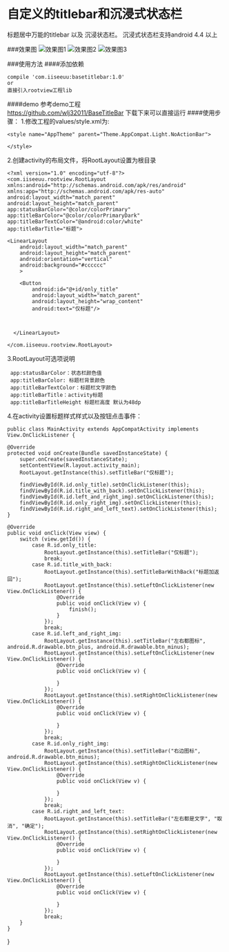 # 自定义的titlebar和沉浸式状态栏
标题居中万能的titlebar 以及 沉浸状态栏。
沉浸式状态栏支持android 4.4 以上

###效果图
![效果图1](https://raw.githubusercontent.com/wlj32011/BaseTitleBar/master/device-2016-06-07-162947.png)
![效果图2](https://raw.githubusercontent.com/wlj32011/BaseTitleBar/master/device-2016-06-07-163019.png)
![效果图3](https://raw.githubusercontent.com/wlj32011/BaseTitleBar/master/device-2016-06-07-163040.png)

###使用方法
####添加依赖
	
	compile 'com.iiseeuu:basetitlebar:1.0'
	or
	直接引入rootview工程lib
	
####demo
	参考demo工程	
	https://github.com/wlj32011/BaseTitleBar 下载下来可以直接运行
####使用步骤：
1.修改工程的values/style.xml为:
	
    <style name="AppTheme" parent="Theme.AppCompat.Light.NoActionBar">

    </style>
2.创建activity的布局文件，将RootLayout设置为根目录

	<?xml version="1.0" encoding="utf-8"?>
	<com.iiseeuu.rootview.RootLayout
    xmlns:android="http://schemas.android.com/apk/res/android"
    xmlns:app="http://schemas.android.com/apk/res-auto"
    android:layout_width="match_parent"
    android:layout_height="match_parent"
    app:statusBarColor="@color/colorPrimary"
    app:titleBarColor="@color/colorPrimaryDark"
    app:titleBarTextColor="@android:color/white"
    app:titleBarTitle="标题">

    <LinearLayout
        android:layout_width="match_parent"
        android:layout_height="match_parent"
        android:orientation="vertical"
        android:background="#cccccc"
        >

        <Button
            android:id="@+id/only_title"
            android:layout_width="match_parent"
            android:layout_height="wrap_content"
            android:text="仅标题"/>

        

      </LinearLayout>

	</com.iiseeuu.rootview.RootLayout>


3.RootLayout可选项说明
	
	 app:statusBarColor：状态栏颜色值
	 app:titleBarColor: 标题栏背景颜色
	 app:titleBarTextColor：标题栏文字颜色
	 app:titleBarTitle：activity标题
	 app:titleBarTitleHeight 标题栏高度 默认为48dp

4.在activity设置标题样式样式以及按钮点击事件：

	public class MainActivity extends AppCompatActivity implements View.OnClickListener {

    @Override
    protected void onCreate(Bundle savedInstanceState) {
        super.onCreate(savedInstanceState);
        setContentView(R.layout.activity_main);
        RootLayout.getInstance(this).setTitleBar("仅标题");

        findViewById(R.id.only_title).setOnClickListener(this);
        findViewById(R.id.title_with_back).setOnClickListener(this);
        findViewById(R.id.left_and_right_img).setOnClickListener(this);
        findViewById(R.id.only_right_img).setOnClickListener(this);
        findViewById(R.id.right_and_left_text).setOnClickListener(this);
    }

    @Override
    public void onClick(View view) {
        switch (view.getId()) {
            case R.id.only_title:
                RootLayout.getInstance(this).setTitleBar("仅标题");
                break;
            case R.id.title_with_back:
                RootLayout.getInstance(this).setTitleBarWithBack("标题加返回");
                RootLayout.getInstance(this).setLeftOnClickListener(new View.OnClickListener() {
                    @Override
                    public void onClick(View v) {
                        finish();
                    }
                });
                break;
            case R.id.left_and_right_img:
                RootLayout.getInstance(this).setTitleBar("左右都图标", android.R.drawable.btn_plus, android.R.drawable.btn_minus);
                RootLayout.getInstance(this).setLeftOnClickListener(new View.OnClickListener() {
                    @Override
                    public void onClick(View v) {

                    }
                });
                RootLayout.getInstance(this).setRightOnClickListener(new View.OnClickListener() {
                    @Override
                    public void onClick(View v) {

                    }
                });
                break;
            case R.id.only_right_img:
                RootLayout.getInstance(this).setTitleBar("右边图标", android.R.drawable.btn_minus);
                RootLayout.getInstance(this).setRightOnClickListener(new View.OnClickListener() {
                    @Override
                    public void onClick(View v) {

                    }
                });
                break;
            case R.id.right_and_left_text:
                RootLayout.getInstance(this).setTitleBar("左右都是文字", "取消", "确定");
                RootLayout.getInstance(this).setRightOnClickListener(new View.OnClickListener() {
                    @Override
                    public void onClick(View v) {

                    }
                });
                RootLayout.getInstance(this).setLeftOnClickListener(new View.OnClickListener() {
                    @Override
                    public void onClick(View v) {

                    }
                });
                break;
        }
    }


}









